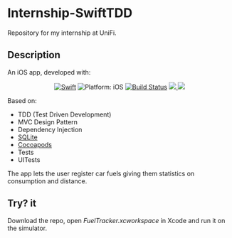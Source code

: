 # Internship-SwiftTDD
Repository for my internship at UniFi.

## Description
An iOS app, developed with:
<p align="center">
<a href="https://developer.apple.com/swift/"><img src="https://img.shields.io/badge/Swift-4.2-orange.svg?style=flat" alt="Swift"/></a>
<img src="https://img.shields.io/badge/iOS-12.0%2B-blue.svg" alt="Platform: iOS">
<a href="https://travis-ci.org/DanielZanchi/Internship-SwiftTDD"><img src="https://travis-ci.org/DanielZanchi/Internship-SwiftTDD.svg?branch=master" alt="Build Status"/></a>
<a href="https://codecov.io/gh/DanielZanchi/Internship-SwiftTDD">
  <img src="https://codecov.io/gh/DanielZanchi/Internship-SwiftTDD/branch/master/graph/badge.svg"/>
</a>
<a class="badge-align" href="https://www.codacy.com/app/Danny182/Internship-SwiftTDD?utm_source=github.com&amp;utm_medium=referral&amp;utm_content=Danny182/Internship-SwiftTDD&amp;utm_campaign=Badge_Grade"><img src="https://api.codacy.com/project/badge/Grade/d2898184e1b249c29f3189a47dce35b6"/></a>
</p>

Based on:
- TDD (Test Driven Development)
- MVC Design Pattern
- Dependency Injection
- <a href="https://github.com/stephencelis/SQLite.swift">SQLite</a>
- <a href="https://cocoapods.org">Cocoapods</a>
- Tests
- UITests


The app lets the user register car fuels giving them statistics on consumption and distance.

## Try? it
Download the repo, open *FuelTracker.xcworkspace* in Xcode and run it on the simulator.
